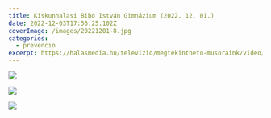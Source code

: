 ```yaml
---
title: Kiskunhalasi Bibó István Gimnázium (2022. 12. 01.)
date: 2022-12-03T17:56:25.102Z
coverImage: /images/20221201-8.jpg
categories:
  - prevencio
excerpt: https://halasmedia.hu/televizio/megtekintheto-musoraink/video/hirado-20221201-csutortok
---
```

![](/images/20221201-6.jpg)

![](/images/20221201-7.jpg)

![](/images/20221201-9.jpg)
